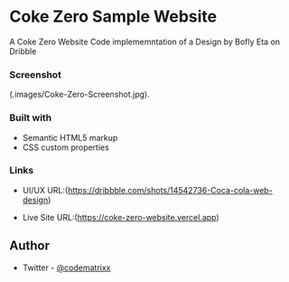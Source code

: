 # Coke Zero Sample Website
A Coke Zero Website Code implememntation of a Design by Bofly Eta on Dribble

### Screenshot

(.images/Coke-Zero-Screenshot.jpg).

### Built with

- Semantic HTML5 markup
- CSS custom properties

### Links

- UI/UX URL:(https://dribbble.com/shots/14542736-Coca-cola-web-design)

- Live Site URL:(https://coke-zero-website.vercel.app)

## Author

- Twitter - [@codematrixx](https://www.x.com/codematriixx)

